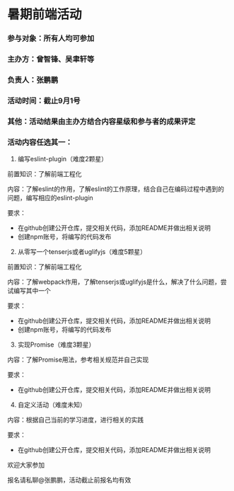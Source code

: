 # 暑期前端活动

### 参与对象：所有人均可参加
### 主办方：曾智锋、吴聿轩等 
### 负责人：张鹏鹏
### 活动时间：截止9月1号

### 其他：活动结果由主办方结合内容星级和参与者的成果评定

### 活动内容任选其一：

1. 编写eslint-plugin（难度2颗星）

前置知识：了解前端工程化

内容：了解eslint的作用，了解eslint的工作原理，结合自己在编码过程中遇到的问题，编写相应的eslint-plugin

要求：

- 在github创建公开仓库，提交相关代码，添加README并做出相关说明
- 创建npm账号，将编写的代码发布

2. 从零写一个tenserjs或者uglifyjs（难度5颗星）

前置知识：了解前端工程化

内容：了解webpack作用，了解tenserjs或uglifyjs是什么，解决了什么问题，尝试编写其中一个

要求：

- 在github创建公开仓库，提交相关代码，添加README并做出相关说明
- 创建npm账号，将编写的代码发布

3. 实现Promise（难度3颗星）

内容：了解Promise用法，参考相关规范并自己实现

要求：

- 在github创建公开仓库，提交相关代码，添加README并做出相关说明

4. 自定义活动（难度未知）

内容：根据自己当前的学习进度，进行相关的实践

要求：

- 在github创建公开仓库，提交相关代码，添加README并做出相关说明

欢迎大家参加

报名请私聊@张鹏鹏，活动截止前报名均有效

